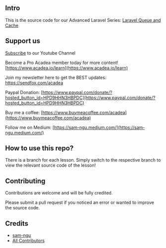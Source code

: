 ## Intro

This is the source code for our Advanced Laravel Series: [Laravel Queue and Cache](https://www.acadea.io/learn/laravel-queue-and-cache) 

## Support us

[Subscribe](https://www.youtube.com/c/Acadeaio?sub_confirmation=1 ) to our Youtube Channel

Become a Pro Acadea member today for more content! [https://www.acadea.io/learn](https://www.acadea.io/learn) 

Join my newsletter here to get the BEST updates: https://sendfox.com/acadea

Paypal Donation: [https://www.paypal.com/donate/?hosted_button_id=HPD9HHN3HBPDC](https://www.paypal.com/donate/?hosted_button_id=HPD9HHN3HBPDC)

Buy me a coffee: [https://www.buymeacoffee.com/acadea](https://www.buymeacoffee.com/acadea)

Follow me on Medium: [https://sam-ngu.medium.com/](https://sam-ngu.medium.com/)


## How to use this repo?
There is a branch for each lesson. Simply switch to the respective branch to view the relevant source code of the lesson!

## Contributing

Contributions are welcome and will be fully credited.

Please submit a pull request if you noticed an error or wanted to improve the source code.


## Credits

- [sam-ngu](https://github.com/sam-ngu)
- [All Contributors](../../contributors)